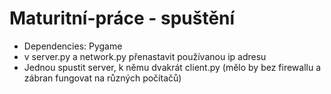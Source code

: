 # Maturitní-práce - spuštění
- Dependencies: Pygame
- v server.py a network.py přenastavit používanou ip adresu
- Jednou spustit server, k němu dvakrát client.py (mělo by bez firewallu a zábran fungovat na různých počítačů)